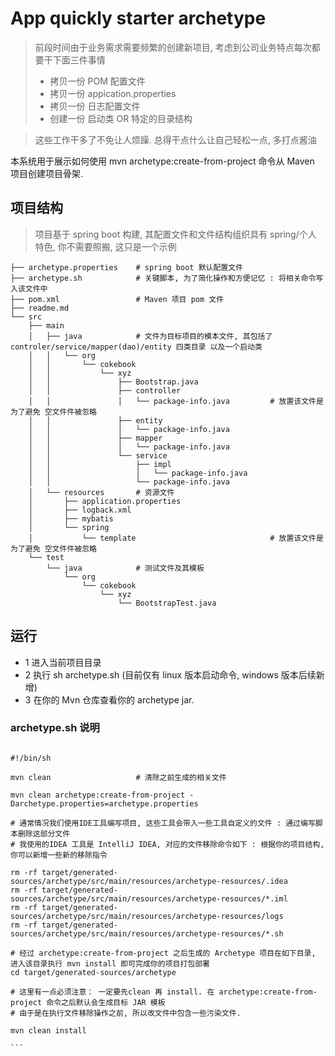 # App quickly starter archetype

> 前段时间由于业务需求需要频繁的创建新项目, 考虑到公司业务特点每次都要干下面三件事情
> - 拷贝一份 POM 配置文件
> - 拷贝一份 appication.properties 
> - 拷贝一份 日志配置文件
> - 创建一份 启动类 OR  特定的目录结构

> 这些工作干多了不免让人烦躁. 总得干点什么让自己轻松一点, 多打点酱油

本系统用于展示如何使用 mvn archetype:create-from-project 命令从 Maven 项目创建项目骨架.  

## 项目结构

> 项目基于 spring boot 构建, 其配置文件和文件结构组织具有 spring/个人 特色, 你不需要照搬, 这只是一个示例

```
├── archetype.properties    # spring boot 默认配置文件
├── archetype.sh            # 关键脚本, 为了简化操作和方便记忆 : 将相关命令写入该文件中 
├── pom.xml                 # Maven 项目 pom 文件
├── readme.md
└── src
    ├── main
    │   ├── java            # 文件为目标项目的模本文件, 其包括了 controler/service/mapper(dao)/entity 四类目录 以及一个启动类
    │   │   └── org
    │   │       └── cokebook
    │   │           └── xyz
    │   │               ├── Bootstrap.java
    │   │               ├── controller
    │   │               │   └── package-info.java         # 放置该文件是为了避免 空文件件被忽略
    │   │               ├── entity
    │   │               │   └── package-info.java
    │   │               ├── mapper
    │   │               │   └── package-info.java
    │   │               └── service
    │   │                   ├── impl
    │   │                   │   └── package-info.java
    │   │                   └── package-info.java
    │   └── resources       # 资源文件
    │       ├── application.properties
    │       ├── logback.xml
    │       ├── mybatis
    │       └── spring
    │           └── template                              # 放置该文件是为了避免 空文件件被忽略
    └── test              
        └── java            # 测试文件及其模板
            └── org
                └── cokebook
                    └── xyz
                        └── BootstrapTest.java

```


## 运行

- 1 进入当前项目目录
- 2 执行 sh archetype.sh (目前仅有 linux 版本启动命令, windows 版本后续新增)
- 3 在你的 Mvn 仓库查看你的 archetype jar.


### archetype.sh 说明

`````

#!/bin/sh

mvn clean                   # 清除之前生成的相关文件
 
mvn clean archetype:create-from-project -Darchetype.properties=archetype.properties

# 通常情况我们使用IDE工具编写项目, 这些工具会带入一些工具自定义的文件 : 通过编写脚本删除这部分文件
# 我使用的IDEA 工具是 IntelliJ IDEA, 对应的文件移除命令如下 : 根据你的项目结构,你可以新增一些新的移除指令

rm -rf target/generated-sources/archetype/src/main/resources/archetype-resources/.idea
rm -rf target/generated-sources/archetype/src/main/resources/archetype-resources/*.iml
rm -rf target/generated-sources/archetype/src/main/resources/archetype-resources/logs
rm -rf target/generated-sources/archetype/src/main/resources/archetype-resources/*.sh

# 经过 archetype:create-from-project 之后生成的 Archetype 项目在如下目录, 进入该目录执行 mvn install 即可完成你的项目打包部署
cd target/generated-sources/archetype

# 这里有一点必须注意： 一定要先clean 再 install. 在 archetype:create-from-project 命令之后默认会生成目标 JAR 模板
# 由于是在执行文件移除操作之前, 所以改文件中包含一些污染文件.

mvn clean install

```




